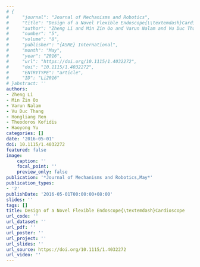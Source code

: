```yaml
---
# {
#     "journal": "Journal of Mechanisms and Robotics",
#     "title": "Design of a Novel Flexible Endoscope{\\textemdash}Cardioscope",
#     "author": "Zheng Li and Min Zin Oo and Varun Nalam and Vu Duc Thang and Hongliang Ren and Theodoros Kofidis and Haoyong Yu",
#     "number": "5",
#     "volume": "8",
#     "publisher": "{ASME} International",
#     "month": "May",
#     "year": "2016",
#     "url": "https://doi.org/10.1115/1.4032272",
#     "doi": "10.1115/1.4032272",
#     "ENTRYTYPE": "article",
#     "ID": "Li2016"
# }abstract: ''
authors:
- Zheng Li
- Min Zin Oo
- Varun Nalam
- Vu Duc Thang
- Hongliang Ren
- Theodoros Kofidis
- Haoyong Yu
categories: []
date: '2016-05-01'
doi: 10.1115/1.4032272
featured: false
image:
    caption: ''
    focal_point: ''
    preview_only: false
publication: '*Journal of Mechanisms and Robotics,May*'
publication_types:
- '2'
publishDate: '2016-05-01T00:00:00+08:00'
slides: ''
tags: []
title: Design of a Novel Flexible Endoscope{\textemdash}Cardioscope
url_code: ''
url_dataset: ''
url_pdf: ''
url_poster: ''
url_project: ''
url_slides: ''
url_source: https://doi.org/10.1115/1.4032272
url_video: ''
---
```

